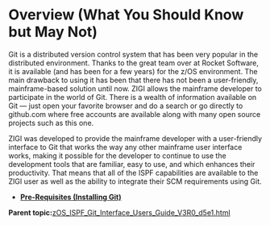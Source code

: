 # Overview \(What You Should Know but May Not\)

Git is a distributed version control system that has been very popular in the distributed environment. Thanks to the great team over at Rocket Software, it is available \(and has been for a few years\) for the z/OS environment. The main drawback to using it has been that there has not been a user-friendly, mainframe-based solution until now. ZIGI allows the mainframe developer to participate in the world of Git. There is a wealth of information available on Git — just open your favorite browser and do a search or go directly to github.com where free accounts are available along with many open source projects such as this one.

ZIGI was developed to provide the mainframe developer with a user-friendly interface to Git that works the way any other mainframe user interface works, making it possible for the developer to continue to use the development tools that are familiar, easy to use, and which enhances their productivity. That means that all of the ISPF capabilities are available to the ZIGI user as well as the ability to integrate their SCM requirements using Git.

-   **[Pre-Requisites \(Installing Git\)](zOS_ISPF_Git_Interface_Users_Guide_V3R0_pre-requisites_installing_git.html)**  


**Parent topic:**[zOS\_ISPF\_Git\_Interface\_Users\_Guide\_V3R0\_d5e1.html](zOS_ISPF_Git_Interface_Users_Guide_V3R0_d5e1.html)

